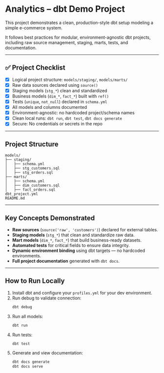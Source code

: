# Analytics – dbt Demo Project

This project demonstrates a clean, production-style dbt setup modeling a simple e-commerce system.

It follows best practices for modular, environment-agnostic dbt projects, including raw source management, staging, marts, tests, and documentation.

---

## ✅ Project Checklist

- [x] Logical project structure: `models/staging/`, `models/marts/`
- [x] Raw data sources declared using `source()`
- [x] Staging models (`stg_*`) clean and standardized
- [x] Business models (`dim_*`, `fact_*`) built with `ref()`
- [x] Tests (`unique`, `not_null`) declared in `schema.yml`
- [x] All models and columns documented
- [x] Environment-agnostic: no hardcoded project/schema names
- [x] Clean local runs: `dbt run`, `dbt test`, `dbt docs generate`
- [x] Secure: No credentials or secrets in the repo

---

## Project Structure

```
models/
├── staging/
│   ├── schema.yml
│   ├── stg_customers.sql
│   ├── stg_orders.sql
├── marts/
│   ├── schema.yml
│   ├── dim_customers.sql
│   ├── fact_orders.sql
dbt_project.yml
README.md
```

---

## Key Concepts Demonstrated

- **Raw sources** (`source('raw', 'customers')`) declared for external tables.
- **Staging models** (`stg_*`) that clean and standardize raw data.
- **Mart models** (`dim_*`, `fact_*`) that build business-ready datasets.
- **Automated tests** for critical fields to ensure data integrity.
- **Dynamic environment binding** using dbt targets — no hardcoded environments.
- **Full project documentation** generated with `dbt docs`.

---

## How to Run Locally

1. Install dbt and configure your `profiles.yml` for your dev environment.
2. Run debug to validate connection:
    ```bash
    dbt debug
    ```
3. Run all models:
    ```bash
    dbt run
    ```
4. Run tests:
    ```bash
    dbt test
    ```
5. Generate and view documentation:
    ```bash
    dbt docs generate
    dbt docs serve
    ```
